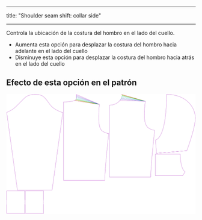 - - -
title: "Shoulder seam shift: collar side"
- - -

Controla la ubicación de la costura del hombro en el lado del cuello.

- Aumenta esta opción para desplazar la costura del hombro hacia adelante en el lado del cuello
- Disminuye esta opción para desplazar la costura del hombro hacia atrás en el lado del cuello

## Efecto de esta opción en el patrón

![Esta imagen muestra el efecto de esta opción superponiendo varias variantes que tienen un valor diferente para esta opción](huey_s3collar_sample.svg "Efecto de esta opción en el patrón")

